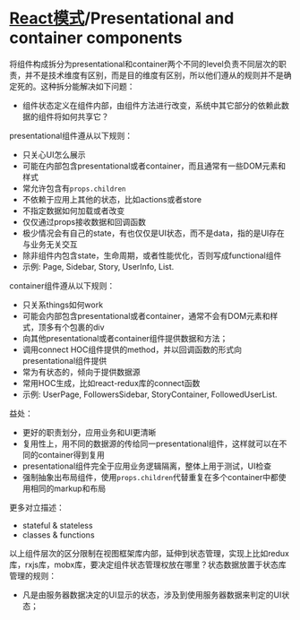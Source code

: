 # [React模式](Readme.md)/Presentational and container components

将组件构成拆分为presentational和container两个不同的level负责不同层次的职责，并不是技术维度有区别，而是目的维度有区别，所以他们遵从的规则并不是确定死的。这种拆分能解决如下问题：

- 组件状态定义在组件内部，由组件方法进行改变，系统中其它部分的依赖此数据的组件将如何共享它？

presentational组件遵从以下规则：

- 只关心UI怎么展示
- 可能在内部包含presentational或者container，而且通常有一些DOM元素和样式
- 常允许包含有`props.children`
- 不依赖于应用上其他的状态，比如actions或者store
- 不指定数据如何加载或者改变
- 仅仅通过props接收数据和回调函数
- 极少情况会有自己的state，有也仅仅是UI状态，而不是data，指的是UI存在与业务无关交互
- 除非组件内包含state，生命周期，或者性能优化，否则写成functional组件
- 示例: Page, Sidebar, Story, UserInfo, List.

container组件遵从以下规则：

- 只关系things如何work
- 可能会内部包含presentational或者container，通常不会有DOM元素和样式，顶多有个包裹的div
- 向其他presentational或者container组件提供数据和方法；
- 调用connect HOC组件提供的method，并以回调函数的形式向presentational组件提供
- 常为有状态的，倾向于提供数据源
- 常用HOC生成，比如react-redux库的connect函数
- 示例: UserPage, FollowersSidebar, StoryContainer, FollowedUserList.

益处：

- 更好的职责划分，应用业务和UI更清晰
- 复用性上，用不同的数据源的传给同一presentational组件，这样就可以在不同的container得到复用
- presentational组件完全于应用业务逻辑隔离，整体上用于测试，UI检查
- 强制抽象出布局组件，使用`props.children`代替重复在多个container中都使用相同的markup和布局

更多对立描述：

- stateful & stateless
- classes & functions

以上组件层次的区分限制在视图框架库内部，延伸到状态管理，实现上比如redux库，rxjs库，mobx库，要决定组件状态管理权放在哪里？状态数据放置于状态库管理的规则：

- 凡是由服务器数据决定的UI显示的状态，涉及到使用服务器数据来判定的UI状态；

